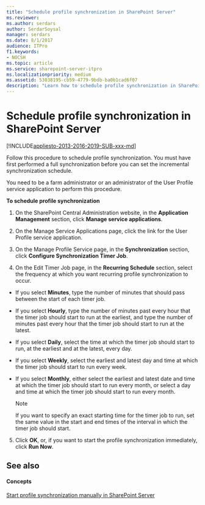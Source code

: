 ```yaml
---
title: "Schedule profile synchronization in SharePoint Server"
ms.reviewer: 
ms.author: serdars
author: SerdarSoysal
manager: serdars
ms.date: 8/1/2017
audience: ITPro
f1.keywords:
- NOCSH
ms.topic: article
ms.service: sharepoint-server-itpro
ms.localizationpriority: medium
ms.assetid: 53038195-cb59-4779-9bdb-ba0b1cad6f07
description: "Learn how to schedule profile synchronization in SharePoint Server."
---
```


# Schedule profile synchronization in SharePoint Server

[!INCLUDE[appliesto-2013-2016-2019-SUB-xxx-md](../includes/appliesto-2013-2016-2019-SUB-xxx-md.md)] 
  
Follow this procedure to schedule profile synchronization. You must have first performed a full synchronization before you can set the incremental synchronization schedule. 
  
You need to be a farm administrator or an administrator of the User Profile service application to perform this procedure.
  
 **To schedule profile synchronization**
  
1. On the SharePoint Central Administration website, in the **Application Management** section, click **Manage service applications**.
    
2. On the Manage Service Applications page, click the link for the User Profile service application.
    
3. On the Manage Profile Service page, in the **Synchronization** section, click **Configure Synchronization Timer Job**.
    
4. On the Edit Timer Job page, in the **Recurring Schedule** section, select the frequency at which you want recurring profile synchronization to occur. 
    
  - If you select **Minutes**, type the number of minutes that should pass between the start of each timer job.
    
  - If you select **Hourly**, type the number of minutes past every hour that the timer job should start to run at the earliest, and type the number of minutes past every hour that the timer job should start to run at the latest.
    
  - If you select **Daily**, select the time at which the timer job should start to run, at the earliest and at the latest, every day.
    
  - If you select **Weekly**, select the earliest and latest day and time at which the timer job should start to run every week.
    
  - If you select **Monthly**, either select the earliest and latest date and time at which the timer job should start to run every month, or select a day and time at which the timer job should start to run every month.
    
    > [!NOTE]
    > If you want to specify an exact starting time for the timer job to run, set the same value in the start and end times of the interval in which the timer job should start. 
  
5. Click **OK**, or, if you want to start the profile synchronization immediately, click **Run Now**.
    
## See also

#### Concepts

[Start profile synchronization manually in SharePoint Server](start-profile-synchronization-manually.md)

